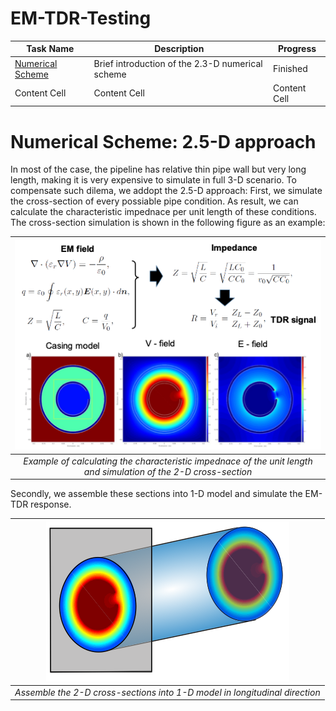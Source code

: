 # EM-TDR-Testing

| Task Name | Description | Progress |
| ------------- | ------------- | ------------- |
| [Numerical Scheme](#numerical-scheme-25-d-approach)  | Brief introduction of the 2.3-D numerical scheme  | Finished  |
| Content Cell  | Content Cell  | Content Cell  |


# Numerical Scheme: 2.5-D approach

In most of the case, the pipeline has relative thin pipe wall but very long length, making it is very expensive to simulate in full 3-D scenario. To compensate such dilema, we addopt the 2.5-D approach: First, we simulate the cross-section of every possiable pipe condition. As result, we can calculate the characteristic impednace per unit length of these conditions. The cross-section simulation is shown in the following figure as an example: 

| ![characteristic impednace calculation](https://github.com/wjn911/EM-TDR-Testing/blob/main/Figures/Picture1.png) |
|:--:|
| *Example of calculating the characteristic impednace of the unit length and simulation of the 2-D cross-section* |

Secondly, we assemble these sections into 1-D model and simulate the EM-TDR response. 

| ![2.5-D approach](https://github.com/wjn911/EM-TDR-Testing/blob/main/Figures/Picture2.png) |
|:--:|
| *Assemble the 2-D cross-sections into 1-D model in longitudinal direction* |

